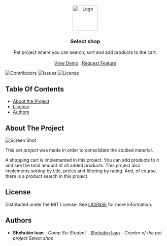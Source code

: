 <br/>
<p align="center">
  <a href="https://github.com/CodedSplash/Select-shop">
    <img src="https://i.ibb.co/P4cD9Ns/Product-list-logo.png" alt="Logo" width="80" height="80">
  </a>

  <h3 align="center">Select shop</h3>

  <p align="center">
    Pet project where you can search, sort and add products to the cart.
    <br/>
    <br/>
    <a href="https://codedsplash.github.io/Select-shop/">View Demo</a>
    .
    <a href="https://github.com/CodedSplash/Select-shop/issues">Request Feature</a>
  </p>
</p>

![Contributors](https://img.shields.io/github/contributors/CodedSplash/Select-shop?color=dark-green) ![Issues](https://img.shields.io/github/issues/CodedSplash/Select-shop) ![License](https://img.shields.io/github/license/CodedSplash/Select-shop)

## Table Of Contents

- [About the Project](#about-the-project)
- [License](#license)
- [Authors](#authors)

## About The Project

![Screen Shot](https://i.ibb.co/X2W0dm7/Product-list-prew.png)

This pet project was made in order to consolidate the studied material.

A shopping cart is implemented in this project. You can add products to it and see the total amount of all added products. This project also implements sorting by title, prices and filtering by rating. And, of course, there is a product search in this project.

## License

Distributed under the MIT License. See [LICENSE](https://github.com/CodedSplash/Select-shop/blob/main/LICENSE.md) for more information.

## Authors

- **Shchukin Ivan** - _Comp Sci Student_ - [Shchukin Ivan](https://github.com/CodedSplash) - _Creator of the pet project Select shop_
